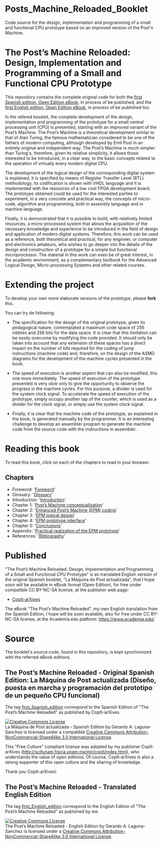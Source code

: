 # Posts_Machine_Reloaded_Booklet
Code source for the design, implementation and programming of a small and functional CPU prototype based on an improved version of the Post's Machine.

# The Post’s Machine Reloaded: Design, Implementation and Programming of a Small and Functional CPU Prototype

This repository contains the complete original code for both the [first Spanish edition, Open Edition eBook](https://github.com/galaguna/Posts_Machine_Reloaded_Booklet/releases/tag/First_Spanish_Edition), in process of be published, and the [first English edition, Open Edition eBook](https://github.com/galaguna/Posts_Machine_Reloaded_Booklet/releases/tag/First_English_Edition), in process of be published too.

In the refered booklet, the complete development of the design, implementation and programming of the prototype for a small central processing unit (CPU) is presented, starting with an improved variant of the Post’s Machine. The Post’s Machine is a theoretical development similar to that of Alan Turing, the famous mathematician considered to be one of the fathers of modern computing, although developed by Emil Post in an entirely original and independent way. The Post’s Machine is much simpler than Turing's, therefore, given its relative simplicity, it allows those interested to be introduced, in a clear way, to the basic concepts related to the operation of virtually every modern digital CPU. 

The development of the logical design of the corresponding digital system is explained, it is specified by means of Register Transfer Level (RTL) methodology, its codification is shown with VHDL language and it is implemented with the resources of a low cost FPGA development board. The prototype obtained could be used for the interested parties to experiment, in a very concrete and practical way, the concepts of micro-code, algorithm and programming, both in assembly language and in machine language.
  
Finally, it is demonstrated that it is possible to build, with relatively limited resources, a micro-processed system that allows the acquisition of the necessary knowledge and experience to be introduced in the field of design and application of modern digital systems. Therefore, this work can be used as a reference, both theoretical and practical, for any engineer, or computer and electronics amateurs, who wishes to go deeper into the details of the design and construction of a prototype for a simple but functional microprocessor. The material in this work can even be of great interest, in the academic environment, as a complementary textbook for the Advanced Logical Design, Micro-processing Systems and other related courses.


# Extending the project

To develop your own more elaborate versions of the prototype, please **fork** this. 

You can try de following:

* The specification for the design of the original prototype, given its pedagogical nature, contemplated a maximum code space of 256 nibbles and 256 bits for the data space. It is clear that this limitation can be easily overcome by modifying the code provided.  It should only be taken into account that any extension of these spaces has a direct impact on the number of bits required for the coding of jump instructions (machine code) and, therefore, on the design of the ASMD diagrams for the development of the machine cycles presented in the book.

* The speed of execution is another aspect that can also be modified, this one more immediately. The speed of execution of the prototype presented is very slow only to give the opportunity to observe the progress in the machine cycles. For this purpose, a divider is used for the system clock signal. To accelerate the speed of execution of the prototype, simply occupy another tap of the counter, which is used as a divider for the clock signal, or simply use the system clock signal.

* Finally, it is clear that the machine code of the prototype, as explained in the book, is generated manually by the programmer. It is an interesting challenge to develop an assembler program to generate the machine code from the source code with the instructions in assembler.

# Reading this book

To read this book, click on each of the chapters to read in your browser. 

## Chapters

+ Foreword: '[Foreword](https://github.com/galaguna/Posts_Machine_Reloaded_Booklet/blob/master/01_Foreword.asciidoc)'
+ Glossary: '[Glossary](https://github.com/galaguna/Posts_Machine_Reloaded_Booklet/blob/master/02_Glossary.asciidoc)'
+ Introduction: '[Introduction](https://github.com/galaguna/Posts_Machine_Reloaded_Booklet/blob/master/03_Introduction.asciidoc)'
+ Chapter 1: '[Post’s Machine conceptualization](https://github.com/galaguna/Posts_Machine_Reloaded_Booklet/blob/master/Chapter_01.asciidoc)'
+ Chapter 2: '[Enhanced Post’s Machine (EPM) coding](https://github.com/galaguna/Posts_Machine_Reloaded_Booklet/blob/master/Chapter_02.asciidoc)'
+ Chapter 3: '[EPM logical design](https://github.com/galaguna/Posts_Machine_Reloaded_Booklet/blob/master/Chapter_03.asciidoc)'
+ Chapter 4: '[EPM prototype interface](https://github.com/galaguna/Posts_Machine_Reloaded_Booklet/blob/master/Chapter_04.asciidoc)'
+ Chapter 5: '[Conclusions](https://github.com/galaguna/Posts_Machine_Reloaded_Booklet/blob/master/Chapter_05_Conclusions.asciidoc)'
+ Appendix: '[Practical realization of the EPM prototype](https://github.com/bitcoinbook/bitcoinbook/blob/master/I_Appendix.asciidoc)'
+ References: '[Bibliography](https://github.com/bitcoinbook/bitcoinbook/blob/master/II_References.asciidoc)'

# Published

"The Post’s Machine Reloaded: Design, Implementation and Programming of a Small and Functional CPU Prototype" is an translated English version of the original Spanish booklet, "La M&aacute;quina de Post actualizada", that I hope soon will be available in eBook format (Open Edition), for free under compatible CC BY-NC-SA license, at the publisher web page:

* [CopIt-arXives](http://scifunam.fisica.unam.mx/mir/copit/index.html)

The eBook "The Post’s Machine Reloaded", my own English translation from the Spanish Edition, I hope will be soon available, also for free under CC BY-NC-SA license, at the Academia.edu platform: https://www.academia.edu/

# Source

The booklet's source code, found in this repository, is kept synchronized with the referred eBook editions.

## The Post’s Machine Reloaded - Original Spanish Edition: La M&aacute;quina de Post actualizada (Dise&ntilde;o, puesta en marcha y programaci&oacute;n del prototipo de un peque&ntilde;o CPU funcional)

The tag [first_Spanish_edition](https://github.com/galaguna/Posts_Machine_Reloaded_Booklet/releases/tag/First_Spanish_Edition) correspond to the Spanish Edition of "The Post’s Machine Reloaded" as published by CopIt-arXives.

<a rel="license" href="http://creativecommons.org/licenses/by-nc-sa/3.0/"><img alt="Creative Commons License" style="border-width:0" src="https://i.creativecommons.org/l/by-nc-sa/3.0/88x31.png" /></a><br /><span xmlns:dct="http://purl.org/dc/terms/" href="http://purl.org/dc/dcmitype/Text" property="dct:title" rel="dct:type">La M&aacute;quina de Post actualizada - Spanish Edition</span> by Gerardo A. Laguna-Sanchez </a> is licensed under a compatible <a rel="license" href="http://creativecommons.org/licenses/by-nc-sa/3.0/">Creative Commons Attribution-NonCommercial-ShareAlike 3.0 International License</a>.

This "Free Culture" compliant license was adopted by my publisher CopIt-arXives (http://scifunam.fisica.unam.mx/mir/copit/index.html), who understands the value of open editions. Of course, CopIt-arXives is also a strong supporter of this open culture and the sharing of knowledge.

Thank you CopIt-arXives!

## The Post’s Machine Reloaded - Translated English Edition

The tag [first_English_edition](https://github.com/galaguna/Posts_Machine_Reloaded_Booklet/releases/tag/First_English_Edition) correspond to the English Edition of "The Post’s Machine Reloaded" as published by me.

<a rel="license" href="http://creativecommons.org/licenses/by-nc-sa/3.0/"><img alt="Creative Commons License" style="border-width:0" src="https://i.creativecommons.org/l/by-nc-sa/3.0/88x31.png" /></a><br /><span xmlns:dct="http://purl.org/dc/terms/" href="http://purl.org/dc/dcmitype/Text" property="dct:title" rel="dct:type">The Post’s Machine Reloaded - English Edition</span> by Gerardo A. Laguna-Sanchez </a> is licensed under a <a rel="license" href="http://creativecommons.org/licenses/by-nc-sa/3.0/">Creative Commons Attribution-NonCommercial-ShareAlike 3.0 International License</a>.

